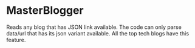 # MasterBlogger

Reads any blog that has JSON link available. The code can only parse data/url that has its json variant available. All the top tech blogs have this feature.

